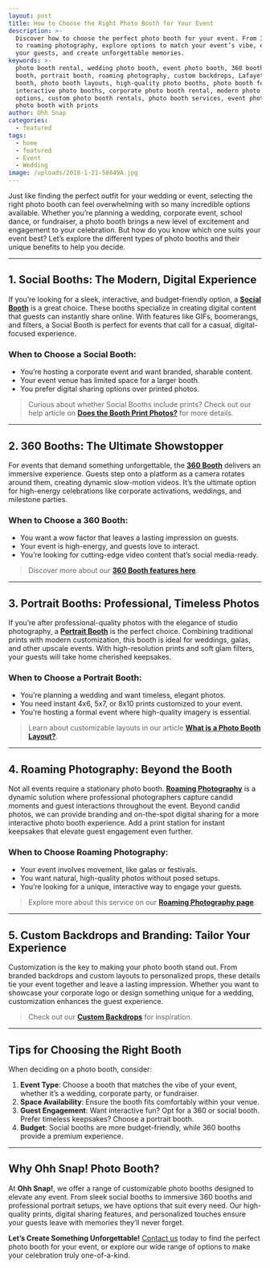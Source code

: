```yaml
---
layout: post
title: How to Choose the Right Photo Booth for Your Event
description: >-
  Discover how to choose the perfect photo booth for your event. From 360 booths
  to roaming photography, explore options to match your event’s vibe, engage
  your guests, and create unforgettable memories.
keywords: >-
  photo booth rental, wedding photo booth, event photo booth, 360 booth, social
  booth, portrait booth, roaming photography, custom backdrops, Lafayette photo
  booth, photo booth layouts, high-quality photo booths, photo booth for events,
  interactive photo booths, corporate photo booth rental, modern photo booth
  options, custom photo booth rentals, photo booth services, event photography,
  photo booth with prints
author: Ohh Snap
categories:
  - featured
tags:
  - home
  - featured
  - Event
  - Wedding
image: /uploads/2018-1-21-58849A.jpg
---
```

Just like finding the perfect outfit for your wedding or event, selecting the right photo booth can feel overwhelming with so many incredible options available. Whether you’re planning a wedding, corporate event, school dance, or fundraiser, a photo booth brings a new level of excitement and engagement to your celebration. But how do you know which one suits your event best? Let’s explore the different types of photo booths and their unique benefits to help you decide.

---

## **1. Social Booths: The Modern, Digital Experience**

If you’re looking for a sleek, interactive, and budget-friendly option, a [**Social Booth**](/digital-social-booth) is a great choice. These booths specialize in creating digital content that guests can instantly share online. With features like GIFs, boomerangs, and filters, a Social Booth is perfect for events that call for a casual, digital-focused experience.

### **When to Choose a Social Booth:**
- You’re hosting a corporate event and want branded, sharable content.
- Your event venue has limited space for a larger booth.
- You prefer digital sharing options over printed photos.

> Curious about whether Social Booths include prints? Check out our help article on [**Does the Booth Print Photos?**](https://ohhsnapbooth.com/does-the-booth-print/) for more details.

---

## **2. 360 Booths: The Ultimate Showstopper**

For events that demand something unforgettable, the [**360 Booth**](/{{site.location}}-360-booth-rental) delivers an immersive experience. Guests step onto a platform as a camera rotates around them, creating dynamic slow-motion videos. It’s the ultimate option for high-energy celebrations like corporate activations, weddings, and milestone parties.

### **When to Choose a 360 Booth:**
- You want a wow factor that leaves a lasting impression on guests.
- Your event is high-energy, and guests love to interact.
- You’re looking for cutting-edge video content that’s social media-ready.

> Discover more about our [**360 Booth features here**](https://ohhsnapbooth.com/360-video-booth).

---

## **3. Portrait Booths: Professional, Timeless Photos**

If you’re after professional-quality photos with the elegance of studio photography, a [**Portrait Booth**](/{{site.location}}-photo-booth-rental) is the perfect choice. Combining traditional prints with modern customization, this booth is ideal for weddings, galas, and other upscale events. With high-resolution prints and soft glam filters, your guests will take home cherished keepsakes.

### **When to Choose a Portrait Booth:**
- You’re planning a wedding and want timeless, elegant photos.
- You need instant 4x6, 5x7, or 8x10 prints customized to your event.
- You’re hosting a formal event where high-quality imagery is essential.

> Learn about customizable layouts in our article [**What is a Photo Booth Layout?**](https://ohhsnapbooth.com/photo-booth-layout/).

---

## **4. Roaming Photography: Beyond the Booth**

Not all events require a stationary photo booth. [**Roaming Photography**](/roaming-event-photographer) is a dynamic solution where professional photographers capture candid moments and guest interactions throughout the event. Beyond candid photos, we can provide branding and on-the-spot digital sharing for a more interactive photo booth experience. Add a print station for instant keepsakes that elevate guest engagement even further.

### **When to Choose Roaming Photography:**
- Your event involves movement, like galas or festivals.
- You want natural, high-quality photos without posed setups.
- You’re looking for a unique, interactive way to engage your guests.

> Explore more about this service on our [**Roaming Photography page**](https://ohhsnapbooth.com/roaming-photography).

---

## **5. Custom Backdrops and Branding: Tailor Your Experience**

Customization is the key to making your photo booth stand out. From branded backdrops and custom layouts to personalized props, these details tie your event together and leave a lasting impression. Whether you want to showcase your corporate logo or design something unique for a wedding, customization enhances the guest experience.

> Check out our [**Custom Backdrops**](https://ohhsnapbooth.com/{{site.location}}-backdrop-rentals) for inspiration.

---

## **Tips for Choosing the Right Booth**

When deciding on a photo booth, consider:
1. **Event Type**: Choose a booth that matches the vibe of your event, whether it’s a wedding, corporate party, or fundraiser.
2. **Space Availability**: Ensure the booth fits comfortably within your venue.
3. **Guest Engagement**: Want interactive fun? Opt for a 360 or social booth. Prefer timeless keepsakes? Choose a portrait booth.
4. **Budget**: Social booths are more budget-friendly, while 360 booths provide a premium experience.

---

## **Why Ohh Snap! Photo Booth?**

At **Ohh Snap!**, we offer a range of customizable photo booths designed to elevate any event. From sleek social booths to immersive 360 booths and professional portrait setups, we have options that suit every need. Our high-quality prints, digital sharing features, and personalized touches ensure your guests leave with memories they’ll never forget.

**Let’s Create Something Unforgettable!**
[Contact us](/contact-ohh-snap-photobooth) today to find the perfect photo booth for your event, or explore our wide range of options to make your celebration truly one-of-a-kind.
```
